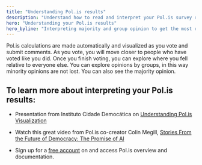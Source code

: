 ```yaml
---
title: "Understanding Pol.is results"
description: "Understand how to read and interpret your Pol.is survey results."
hero: "Understanding your Pol.is results"
hero_byline: "Interpreting majority and group opinion to get the most of your survey."
---
```


Pol.is calculations are made automatically and visualized as you vote and submit comments. As you vote, you will move closer to people who have voted like you did. Once you finish voting, you can explore where you fell relative to everyone else. You can explore opinions by groups, in this way minority opinions are not lost. You can also see the majority opinion.


## To learn more about interpreting your Pol.is results:

- Presentation from Instituto Cidade Democática on [Understanding Pol.is Visualization](https://docs.google.com/presentation/d/1KC_LYmMiWBC4faQ-prAMunhUXbIIDHAAB-seSirLzk8/edit#slide=id.p)

- Watch this great video from Pol.is co-creator Colin Megill, [Stories From the Future of Democracy: The Promise of AI](https://www.youtube.com/watch?v=SlZfyEQS0s8)

- Sign up for a [free account](https://pol.is/home) on and access Pol.is overview and documentation.


